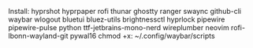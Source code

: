 Install:
    hyprshot
    hyprpaper
    rofi
    thunar
    ghostty
    ranger
    swaync
    github-cli
    waybar
    wlogout
    bluetui
    bluez-utils
    brightnessctl
    hyprlock
    pipewire
    pipewire-pulse
    python
    ttf-jetbrains-mono-nerd
    wireplumber
    neovim
    rofi-lbonn-wayland-git
    pywal16
chmod +x:
    ~/.config/waybar/scripts
